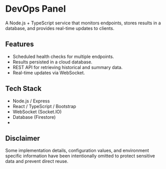 # DevOps Panel

A Node.js + TypeScript service that monitors endpoints, stores results in a database, and provides real-time updates to clients.

## Features

- Scheduled health checks for multiple endpoints.
- Results persisted in a cloud database.
- REST API for retrieving historical and summary data.
- Real-time updates via WebSocket.

## Tech Stack

- Node.js / Express
- React / TypeScript / Bootstrap
- WebSocket (Socket.IO)
- Database (Firestore)
-

## Disclaimer

Some implementation details, configuration values, and environment specific information have been intentionally omitted to protect sensitive data and prevent direct reuse.
